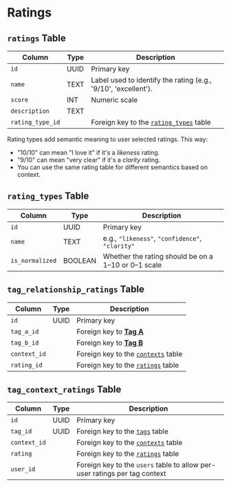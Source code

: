 # Ratings

## `ratings` Table

| Column           | Type | Description                                                                        |
| ---------------- | ---- | ---------------------------------------------------------------------------------- |
| `id`             | UUID | Primary key                                                                        |
| `name`           | TEXT | Label used to identify the rating (e.g., '9/10', 'excellent').                     |
| `score`          | INT  | Numeric scale                                                                      |
| `description`    | TEXT |                                                                                    |
| `rating_type_id` |      | Foreign key to the [`rating_types`](ui_configurations.md#rating_types-table) table |

Rating types add semantic meaning to user selected ratings. This way:

- "10/10" can mean "I love it" if it's a *likeness* rating.
- "9/10" can mean "very clear" if it's a *clarity* rating.
- You can use the same rating table for different semantics based on context.

## `rating_types` Table

| Column          | Type    | Description                                         |
| --------------- | ------- | --------------------------------------------------- |
| `id`            | UUID    | Primary key                                         |
| `name`          | TEXT    | e.g., `"likeness"`, `"confidence"`, `"clarity"`     |
| `is_normalized` | BOOLEAN | Whether the rating should be on a 1–10 or 0–1 scale |

## `tag_relationship_ratings` Table

| Column       | Type | Description                                                          |
| ------------ | ---- | -------------------------------------------------------------------- |
| `id`         | UUID | Primary key                                                          |
| `tag_a_id`   |      | Foreign key to [**Tag A**](tags.md#tags-table)                       |
| `tag_b_id`   |      | Foreign key to [**Tag B**](tags.md#tags-table)                       |
| `context_id` |      | Foreign key to the [`contexts`](ui_configurations.md#contexts) table |
| `rating_id`  |      | Foreign key to the [`ratings`](ui_configurations.md#ratings) table   |

## `tag_context_ratings` Table

| Column       | Type | Description                                                                |
| ------------ | ---- | -------------------------------------------------------------------------- |
| `id`         | UUID | Primary key                                                                |
| `tag_id`     | UUID | Foreign key to the [`tags`](tags.md#tags-table) table                      |
| `context_id` |      | Foreign key to the [`contexts`](ui_configurations.md#contexts) table       |
| `rating`     |      | Foreign key to the [`ratings`](ui_configurations.md#ratings) table         |
| `user_id`    |      | Foreign key to the `users` table to allow per-user ratings per tag context |
